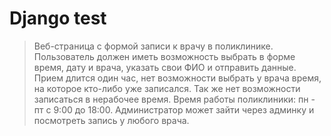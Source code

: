 # Django test


>Веб-страница с формой записи к врачу в поликлинике.
>Пользователь должен иметь возможность выбрать в форме время, дату и врача,
>указать свои ФИО и отправить данные. Прием длится один час, нет возможности
>выбрать у врача время, на которое кто-либо уже записался. Так же нет возможности
>записаться в нерабочее время. Время работы поликлиники: пн - пт с 9:00 до 18:00.
>Администратор может зайти через админку и посмотреть запись у любого врача.